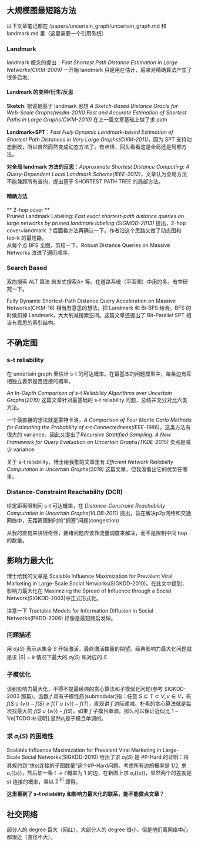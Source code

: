## 大规模图最短路方法

以下文章笔记都在 /papers/uncertain_graph/uncertain_graph.md 和 landmark.md 里（这里需要一个引用系统）

### Landmark

landmark 概念的提出：*Fast Shortest Path Distance Estimation in Large Networks(CIKM-2009)* 一开始 landmark 只是用在估计，后来对精确算法产生了很多启发。

#### Landmark 的变种/衍生/反思

**Sketch**: 据说是基于 landmark 思想 *A Sketch-Based Distance Oracle for Web-Scale Graphs(wsdm-2010)* *Fast and Accurate Estimation of Shortest Paths in Large Graphs(CIKM-2010)* 在上一篇文章基础上做了求 path

**Landmark+SPT**：*Fast Fully Dynamic Landmark-based Estimation of Shortest Path Distances in Very Large Graphs(CIKM-2011)*，因为 SPT 支持动态删改，所以自然而然变成动态方法了。有点怪，回头看看这是全局还是局部方法。

**对全局 landmark 方法的反思**：*Approximate Shortest Distance Computing: A Query-Dependent Local Landmark Scheme(IEEE-2012)*，文章认为全局方法不能兼顾所有查询，提出基于 SHORTEST PATH TREE 的局部方法。

#### 精确方法
** 2-hop cover **  
Pruned Landmark  Labeling: *Fast exact shortest-path distance queries on large networks by pruned landmark labeling (SIGMOD-2013)* 提出，2-hop cover+landmark ？后面看方法再确认一下。作者沿这个思路又做了动态图和 top-k 的最短路。  
从每个点 BFS 全图，剪枝一下。Robust Distance Queries on Massive Networks 改进了遍历顺序。

### Search Based
双向搜索 ALT 算法 启发式搜索A* 等。在道路系统（平面图）中用的多。有空研究一下。

Fully Dynamic Shortest-Path Distance Query Acceleration on Massive Networks(CIKM-16) 相当有意思的想法，把 Landmark 和 Bi-BFS 结合，BFS 的时候扣掉 Landmark，大大削减搜索空间。这篇文章还提出了 Bit-Parallel SPT 相当有意思的索引结构。


## 不确定图

### s-t reliability

在 uncertain graph 里估计 s-t 的可达概率。在最基本的问题模型中，每条边有互相独立表示是否连接的概率。

*An In-Depth Comparison of s-t Reliability Algorithms over Uncertain Graphs(2019)* 这篇文章针对最基础的 s-t reliability 问题，总结并充分对比六类方法。

一个最直接的想法就是蒙特卡洛，*A Comparison of Four Monte Carlo Methods for Estimating the Probability of s-t Connectedness(IEEE-1986)*，这类方法有很大的 variance，因此又提出了*Recursive Stratified Sampling: A New Framework for Query Evaluation on Uncertain Graphs(TKDE-2015)* 卖点是减少 variance

关于 s-t reliability，博士给我推的文章里有 *Efficient Network Reliability Computation in Uncertain Graphs(2019)* 这篇文章，但我没看出它的优势在哪里。

### Distance-Constraint Reachability (DCR)

给定距离限制问 s-t 可达概率，在 *Distance-Constraint Reachability Computation in Uncertain Graphs(VLDB-2011)* 提出，旨在解决p2p网络和交通网络中，无距离限制时的“拥塞”问题(congestion)

从我的直觉来讲很奇怪，拥堵问题应该靠流量调度来解决，而不是限制中间 hop 的数量。

## 影响力最大化
博士给我的文章是 Scalable Influence Maximization for Prevalent Viral Marketing in Large-Scale Social Networks(SIGKDD-2010)。在此文中提到，影响力最大化在 Maximizing the Spread of Influence through a Social
Network(SIGKDD-2003)中正式形式化。

注意一下 Tractable Models for Information Diffusion in Social Networks(PKDD-2006) 好像是最短路启发做。

### 问题描述
用 $\sigma_I(S)$ 表示从集合 $S$ 开始激活，最终激活数量的期望。经典影响力最大化问题就是求 $|S|=k$ 情况下最大的 $\sigma_I(S)$ 和对应的 $S$ 

### 子模优化
谈到影响力最大化，不得不提最经典的贪心算法和子模优化问题(参考 SIGKDD-2003 那篇)。函数 $f$ 具有子模性质(submodular)指：任意 $S\subseteq T\subset V, v\in V$，有 $f(S\cup \{v\})-f(S)\ge f(T\cup \{v\})-f(T)$，直观讲 $f$ 边际递减。朴素的贪心算法就是每次找最大的 $f(S\cup\{w\})-f(S)$。如果 $f$ 子模且单调，那么可以保证近似比 $1-1/\text{e}$[TODO:补证明].显然$\sigma_I$是子模且单调的。

### 求 $\sigma_I(S)$ 的困难性
Scalable Influence Maximization for Prevalent Viral Marketing in Large-Scale Social Networks(SIGKDD-2010) 给出了求 $\sigma_I(S)$ 是 #P-Hard 的证明：将其规约到“求st连接的子图数量”这个#P-Hard问题。考虑所有边的概率是 $1/2$, 求 $\sigma_I(\{s\})$，然后加一条 $t\rightarrow t'$概率为 1 的边，在新图上求 $\sigma_I(\{s\})$，显然两个的差就是 st 连接的概率，乘以 $2^{|E|}$ 即得。

**这里看到了 s-t reliability 和影响力最大化的联系，能不能做点文章？**


## 社交网络
部分人的 degree 巨大（网红），大部分人的 degree 很小，但是他们离网络中心都很近（直径不大）。